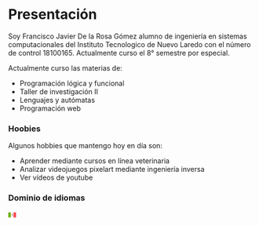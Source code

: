 # Presentación
Soy Francisco Javier De la Rosa Gómez alumno de ingeniería en sistemas computacionales del Instituto Tecnologico de Nuevo Laredo con el número de control 18100165. Actualmente curso el 8° semestre por especial.

Actualmente curso las materias de:
- Programación lógica y funcional
- Taller de investigación II
- Lenguajes y autómatas
- Programación web
###  Hoobies
Algunos hobbies que mantengo hoy en día son:
- Aprender mediante cursos en línea veterinaria
- Analizar videojuegos pixelart mediante ingeniería inversa
- Ver vídeos de youtube
### Dominio de idiomas
![](/Parcial1/mexico.png)